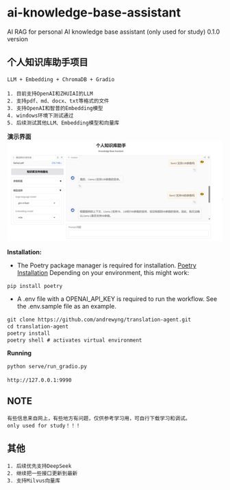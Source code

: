 # ai-knowledge-base-assistant
AI RAG for personal AI knowledge base assistant (only used for study)
0.1.0 version
## 个人知识库助手项目
```
LLM + Embedding + ChromaDB + Gradio

1. 目前支持OpenAI和ZHUIAI的LLM
2. 支持pdf、md、docx、txt等格式的文件
3. 支持OpenAI和智普的Embedding模型
4. windows环境下测试通过
5. 后续测试其他LLM、Embedding模型和向量库
```
**演示界面**
![问答演示界面](./figures/QA.png)

**Installation:**
- The Poetry package manager is required for installation. [Poetry Installation](https://python-poetry.org/docs/#installation) Depending on your environment, this might work:

```
pip install poetry
```

- A .env file with a OPENAI_API_KEY is required to run the workflow. See the .env.sample file as an example.

```
git clone https://github.com/andrewyng/translation-agent.git
cd translation-agent
poetry install
poetry shell # activates virtual environment
```

**Running**

```
python serve/run_gradio.py

http://127.0.0.1:9990

```
## NOTE
```
有些信息来自网上，有些地方有问题，仅供参考学习用，可自行下载学习和调试。
only used for study！！！
```

## 其他
```
1. 后续优先支持DeepSeek
2. 继续把一些接口更新到最新
3. 支持Milvus向量库
```